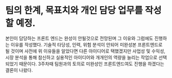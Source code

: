 # 팀의 한계, 목표치와 개인 담당 업무를 작성할 예정.

본인이 담당하는 프론트 엔드는 완성이 안될것으로 전망된며 그 이유와 그럼에도 진행하는 이유를 작성했다.
기술적 타당성, 인력, 위험 분석이 안되어 미완성본 프론트엔드로 될 것이며
사전에 위 이유들을 알았다면 다른 아이디어로 택했겠지만 
사업성 및 수익성, 시장 분석을 통해 참신하고 실용적인 아이디어와 개개인의 역량을 늘리는 작업으로 선택되었기 때문이다.
3주차때 팀원과의 토의로 미완성인 프론트엔드여도 진행을 하겠다는 결론이 나왔다.
